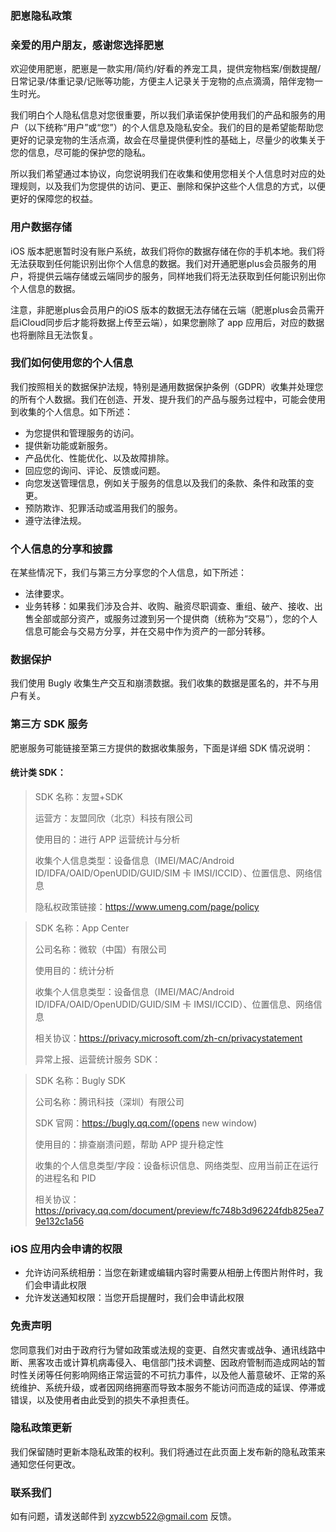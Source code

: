 ### 肥崽隐私政策

### 亲爱的用户朋友，感谢您选择肥崽

欢迎使用肥崽，肥崽是一款实用/简约/好看的养宠工具，提供宠物档案/倒数提醒/日常记录/体重记录/记账等功能，方便主人记录关于宠物的点点滴滴，陪伴宠物一生时光。

我们明白个人隐私信息对您很重要，所以我们承诺保护使用我们的产品和服务的用户（以下统称“用户”或“您”）的个人信息及隐私安全。我们的目的是希望能帮助您更好的记录宠物的生活点滴，故会在尽量提供便利性的基础上，尽量少的收集关于您的信息，尽可能的保护您的隐私。

所以我们希望通过本协议，向您说明我们在收集和使用您相关个人信息时对应的处理规则，以及我们为您提供的访问、更正、删除和保护这些个人信息的方式，以便更好的保障您的权益。

### 用户数据存储
iOS 版本肥崽暂时没有账户系统，故我们将你的数据存储在你的手机本地。我们将无法获取到任何能识别出你个人信息的数据。我们对开通肥崽plus会员服务的用户，将提供云端存储或云端同步的服务，同样地我们将无法获取到任何能识别出你个人信息的数据。

注意，非肥崽plus会员用户的iOS 版本的数据无法存储在云端（肥崽plus会员需开启iCloud同步后才能将数据上传至云端），如果您删除了 app 应用后，对应的数据也将删除且无法恢复。

### 我们如何使用您的个人信息

我们按照相关的数据保护法规，特别是通用数据保护条例（GDPR）收集并处理您的所有个人数据。我们在创造、开发、提升我们的产品与服务过程中，可能会使用到收集的个人信息。如下所述：
- 为您提供和管理服务的访问。
- 提供新功能或新服务。
- 产品优化、性能优化、以及故障排除。
- 回应您的询问、评论、反馈或问题。
- 向您发送管理信息，例如关于服务的信息以及我们的条款、条件和政策的变更。
- 预防欺诈、犯罪活动或滥用我们的服务。
- 遵守法律法规。

### 个人信息的分享和披露

在某些情况下，我们与第三方分享您的个人信息，如下所述：
- 法律要求。
- 业务转移：如果我们涉及合并、收购、融资尽职调查、重组、破产、接收、出售全部或部分资产，或服务过渡到另一个提供商（统称为“交易”），您的个人信息可能会与交易方分享，并在交易中作为资产的一部分转移。
### 数据保护

我们使用 Bugly 收集生产交互和崩溃数据。我们收集的数据是匿名的，并不与用户有关。

### 第三方 SDK 服务

肥崽服务可能链接至第三方提供的数据收集服务，下面是详细 SDK 情况说明：

#### 统计类 SDK：
> SDK 名称：友盟+SDK
>
> 运营方：友盟同欣（北京）科技有限公司
>
> 使用目的：进行 APP 运营统计与分析
>
> 收集个人信息类型：设备信息（IMEI/MAC/Android ID/IDFA/OAID/OpenUDID/GUID/SIM 卡 IMSI/ICCID）、位置信息、网络信息
>
> 隐私权政策链接：https://www.umeng.com/page/policy

> SDK 名称：App Center
>
> 公司名称：微软（中国）有限公司
>
> 使用目的：统计分析
>
> 收集个人信息类型：设备信息（IMEI/MAC/Android ID/IDFA/OAID/OpenUDID/GUID/SIM 卡 IMSI/ICCID）、位置信息、网络信息
>
> 相关协议：https://privacy.microsoft.com/zh-cn/privacystatement
>
> 异常上报、运营统计服务 SDK：

> SDK 名称：Bugly SDK
>
> 公司名称：腾讯科技（深圳）有限公司
>
> SDK 官网：https://bugly.qq.com/(opens new window)
>
> 使用目的：排查崩溃问题，帮助 APP 提升稳定性
>
> 收集的个人信息类型/字段：设备标识信息、网络类型、应用当前正在运行的进程名和 PID
>
> 相关协议：https://privacy.qq.com/document/preview/fc748b3d96224fdb825ea79e132c1a56

### iOS 应用内会申请的权限

- 允许访问系统相册：当您在新建或编辑内容时需要从相册上传图片附件时，我们会申请此权限
- 允许发送通知权限：当您开启提醒时，我们会申请此权限

### 免责声明

您同意我们对由于政府行为譬如政策或法规的变更、自然灾害或战争、通讯线路中断、黑客攻击或计算机病毒侵入、电信部门技术调整、因政府管制而造成网站的暂时性关闭等任何影响网络正常运营的不可抗力事件，以及他人蓄意破坏、正常的系统维护、系统升级，或者因网络拥塞而导致本服务不能访问而造成的延误、停滞或错误，以及使用者由此受到的损失不承担责任。

### 隐私政策更新

我们保留随时更新本隐私政策的权利。我们将通过在此页面上发布新的隐私政策来通知您任何更改。

### 联系我们

如有问题，请发送邮件到 xyzcwb522@gmail.com 反馈。
